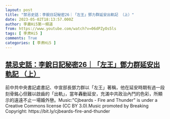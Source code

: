 ```yaml
---
layout: post
title: "禁忌史話：李銳日記秘密26｜「左王」鄧力群延安出軌記 （上）"
date: 2023-05-02T18:13:57.000Z
author: 李肅Hi5第一頻道
from: https://www.youtube.com/watch?v=06dPZyOs5ls
tags: [ 李肃Hi5 ]
comments: True
categories: [ 李肃Hi5 ]
---
```

<!--1683051237000-->
[禁忌史話：李銳日記秘密26｜「左王」鄧力群延安出軌記 （上）](https://www.youtube.com/watch?v=06dPZyOs5ls)
------

<div>
前中共中央書記處書記、中宣部長鄧力群以「左王」著稱，他在延安時期有過一段刻骨銘心但難以啟齒的「出軌」，當年轟動延安，充滿中共政治內鬥的色彩，所顯示的遠遠不止一場婚外戀。Music:"Cjbeards - Fire and Thunder" is under a Creative Commons license (CC BY 3.0).Music promoted by Breaking Copyright: https://bit.ly/cjbeards-fire-and-thunder
</div>

